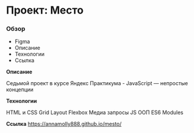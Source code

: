 # Проект: Место

### Обзор

- Figma
- Описание
- Технологии
- Ссылка

**Описание**

Седьмой проект в курсе Яндекс Практикума - JavaScript — непростые концепции

**Технологии**

HTML и CSS
Grid Layout
Flexbox
Медиа запросы
JS
ООП
ES6 Modules

**Ссылка**
https://annamolly888.github.io/mesto/
